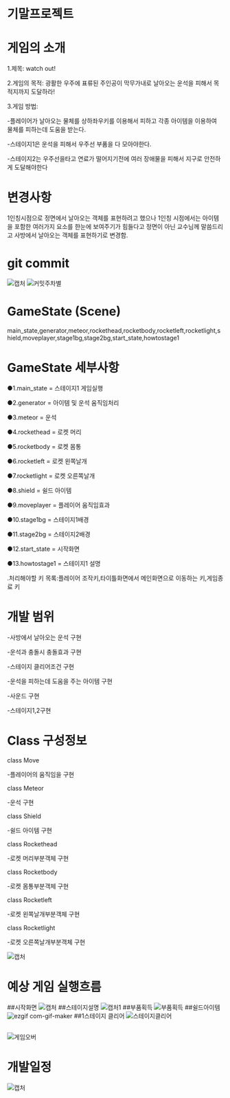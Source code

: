 # 기말프로젝트

# 게임의 소개
1.제목: watch out!


2.게임의 목적: 광활한 우주에 표류된 주인공이 막무가내로 날아오는 운석을 피해서 목적지까지 도달하라!


3.게임 방법:

 -플레이어가 날아오는 물체를 상하좌우키를 이용해서 피하고  각종 아이템을 이용하여 물체를 피하는데 도움을 받는다.
 
 -스테이지1은 운석을 피해서 우주선 부품을 다 모아야한다.
 
 -스테이지2는 우주선을타고 연료가 떨어지기전에 여러 장애물을 피해서 지구로 안전하게 도달해야한다

# 변경사항
 1인칭시점으로 정면에서 날아오는 객체를 표현하려고 했으나 1인칭 시점에서는 아이템을 포함한 여러가지 요소를 한눈에 보여주기가 힘들다고  정면이 아닌
 교수님께 말씀드리고 사방에서 날아오는 객체를 표현하기로 변경함.

# git commit
![캡처](https://user-images.githubusercontent.com/63137718/99939338-2e0b0b80-2dad-11eb-83c1-a264e6c297b3.PNG)
![커밋주차별](https://user-images.githubusercontent.com/63137718/99939251-fe5c0380-2dac-11eb-8731-9a6bd683c4bd.PNG)


# GameState (Scene)
 main_state,generator,meteor,rockethead,rocketbody,rocketleft,rocketlight,shield,moveplayer,stage1bg,stage2bg,start_state,howtostage1
 

# GameState 세부사항
 ●1.main_state = 스테이지1 게임실행

 ●2.generator = 아이템 및 운석 움직임처리

 ●3.meteor = 운석

 ●4.rockethead = 로켓 머리
 
 ●5.rocketbody = 로켓 몸통
 
 ●6.rocketleft = 로켓 왼쪽날개
 
 ●7.rocketlight = 로켓 오른쪽날개
 
 ●8.shield = 쉴드 아이템
 
 ●9.moveplayer = 플레이어 움직임효과
 
 ●10.stage1bg = 스테이지1배경
 
 ●11.stage2bg = 스테이지2배경
 
 ●12.start_state = 시작화면
 
 ●13.howtostage1 = 스테이지1 설명

.처리해야할 키 목록:플레이어 조작키,타이틀화면에서 메인화면으로 이동하는 키,게임종료 키

 # 개발 범위
  -사방에서 날아오는 운석 구현
  
  -운석과 충돌시 충돌효과 구현
  
  -스테이지 클리어조건 구현
  
  -운석을 피하는데 도움을 주는 아이템 구현
  
  -사운드 구현
  
  -스테이지1,2구현
 
 # Class 구성정보
  class Move
  
  -플레이어의 움직임을 구현
  
  class Meteor
  
  -운석 구현
  
  class Shield
  
  -쉴드 아이템 구현
  
  class Rockethead
  
  -로켓 머리부분객체 구현
  
  class Rocketbody
  
  -로켓 몸통부분객체 구현
  
  class Rocketleft
  
  -로켓 왼쪽날개부분객체 구현
  
  class Rocketlight
  
  -로켓 오른쪽날개부분객체 구현
  
 
 ![캡처](https://user-images.githubusercontent.com/63137718/99942354-e5565100-2db2-11eb-9efa-0828a7ccf080.PNG)
 
 

 # 예상 게임 실행흐름
 ##시작화면
 ![캡처](https://user-images.githubusercontent.com/63137718/99911715-a637e980-2d39-11eb-9a88-4a02049abc59.PNG)
 ##스테이지설명
 ![캡처1](https://user-images.githubusercontent.com/63137718/99911717-a89a4380-2d39-11eb-8a4d-8330fb042293.PNG)
 ##부품획득
 ![부품획득](https://user-images.githubusercontent.com/63137718/99942136-7ed13300-2db2-11eb-8d83-c5d353828028.gif)
 ##쉴드아이템
 ![ezgif com-gif-maker](https://user-images.githubusercontent.com/63137718/99942362-e8514180-2db2-11eb-87b1-c9820a58e91c.gif)
 ##1스테이지 클리어
 ![스테이지클리어](https://user-images.githubusercontent.com/63137718/99942156-8690d780-2db2-11eb-9b21-969799fb5c8a.gif)
 ##
 ![게임오버](https://user-images.githubusercontent.com/63137718/99942164-885a9b00-2db2-11eb-9936-dcd803c23f30.gif)


 
 # 개발일정

![캡처](https://user-images.githubusercontent.com/63137718/97064983-222cfd80-15e5-11eb-8dd5-d49330c85b58.PNG)
